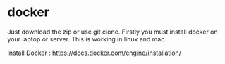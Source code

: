 # docker

Just download the zip or use git clone.
Firstly you must install docker on your laptop or server.
This is working in linux and mac.

Install Docker : https://docs.docker.com/engine/installation/
